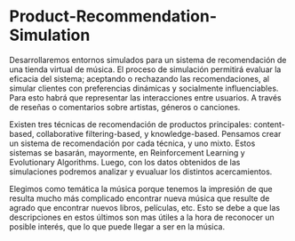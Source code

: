 # Product-Recommendation-Simulation

Desarrollaremos entornos simulados para un sistema de recomendación de una tienda virtual de música. 
El proceso de simulación permitirá evaluar la eficacia del sistema; aceptando o rechazando las recomendaciones, al simular clientes con preferencias dinámicas y socialmente influenciables. Para esto habrá que representar las interacciones entre usuarios. A través de reseñas o comentarios sobre artistas, géneros o canciones.

Existen tres técnicas de recomendación de productos principales: content-based, collaborative filtering-based, y knowledge-based. 
Pensamos crear un sistema de recomendación por cada técnica, y uno mixto. Estos sistemas se basarán, mayormente, en Reinforcement Learning y Evolutionary Algorithms. Luego, con los datos obtenidos de las simulaciones podremos analizar y evualuar los distintos acercamientos.

Elegimos como temática la música porque tenemos la impresión de que resulta mucho más complicado encontrar nueva música que resulte de agrado que encontrar nuevos libros, películas, etc. Esto se debe a que las descripciones en estos últimos son mas útiles a la hora de reconocer un posible interés, que lo que puede llegar a ser en la música.

